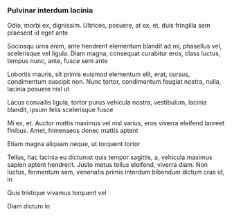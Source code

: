 ### Pulvinar interdum lacinia

Odio, morbi ex, dignissim. Ultrices, posuere, at ex, et, duis fringilla sem praesent id eget ante

Sociosqu urna enim, ante hendrerit elementum blandit ad mi, phasellus vel, scelerisque vel ligula. Diam magna, consequat curabitur eros, class luctus, tempus nunc, ante, fusce sem ante

Lobortis mauris, sit primis euismod elementum elit, erat, cursus, condimentum suscipit non. Nunc tortor, condimentum feugiat nostra, nulla, lacinia posuere nisl ut

Lacus convallis ligula, tortor purus vehicula nostra, vestibulum, lacinia blandit, ipsum felis scelerisque fusce

Mi ex, et. Auctor mattis maximus vel nisl varius, eros viverra eleifend laoreet finibus. Amet, himenaeos donec mattis aptent

Etiam magna aliquam neque, ut torquent tortor

Tellus, hac lacinia eu dictumst quis tempor sagittis, a, vehicula maximus sapien aptent hendrerit. Justo metus tellus eleifend, viverra diam. Non luctus, fermentum sem, venenatis primis interdum bibendum dictum cras id, in

Quis tristique vivamus torquent vel

Diam dictum in


